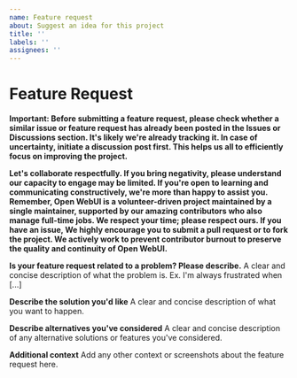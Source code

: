```yaml
---
name: Feature request
about: Suggest an idea for this project
title: ''
labels: ''
assignees: ''
---
```


# Feature Request

**Important: Before submitting a feature request, please check whether a similar issue or feature request has already been posted in the Issues or Discussions section. It's likely we're already tracking it. In case of uncertainty, initiate a discussion post first. This helps us all to efficiently focus on improving the project.**

**Let's collaborate respectfully. If you bring negativity, please understand our capacity to engage may be limited. If you're open to learning and communicating constructively, we're more than happy to assist you. Remember, Open WebUI is a volunteer-driven project maintained by a single maintainer, supported by our amazing contributors who also manage full-time jobs. We respect your time; please respect ours. If you have an issue, We highly encourage you to submit a pull request or to fork the project. We actively work to prevent contributor burnout to preserve the quality and continuity of Open WebUI.**

**Is your feature request related to a problem? Please describe.**
A clear and concise description of what the problem is. Ex. I'm always frustrated when [...]

**Describe the solution you'd like**
A clear and concise description of what you want to happen.

**Describe alternatives you've considered**
A clear and concise description of any alternative solutions or features you've considered.

**Additional context**
Add any other context or screenshots about the feature request here.
